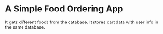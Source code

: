 # A Simple Food Ordering App
It gets different foods from the database.
It stores cart data with user info in the same database.

